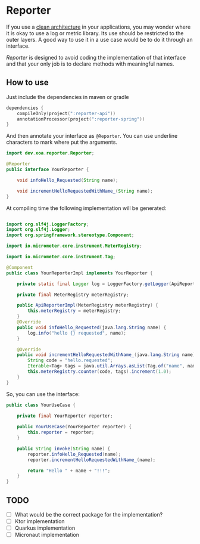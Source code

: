 # Reporter

If you use a [clean architecture](https://blog.cleancoder.com/uncle-bob/2012/08/13/the-clean-architecture.html) in your
applications, you may wonder where it is okay to use a log or metric library. Its use should be restricted to the outer
layers. A good way to use it in a use case would be to do it through an interface.

*Reporter* is designed to avoid coding the implementation of that interface and that your only job is to declare methods
with meaningful names.

## How to use

Just include the dependencies in maven or gradle

```kotlin
dependencies {
    compileOnly(project(":reporter-api"))
    annotationProcessor(project(":reporter-spring"))
}
```

And then annotate your interface as `@Reporter`. You can use underline characters to mark where put the
arguments.

```java
import dev.xoa.reporter.Reporter;

@Reporter
public interface YourReporter {

    void infoHello_Requested(String name);

    void incrementHelloRequestedWithName_(String name);
}
```

At compiling time the following implementation will be generated:

```java

import org.slf4j.LoggerFactory;
import org.slf4j.Logger;
import org.springframework.stereotype.Component;

import io.micrometer.core.instrument.MeterRegistry;

import io.micrometer.core.instrument.Tag;

@Component
public class YourReporterImpl implements YourReporter {

	private static final Logger log = LoggerFactory.getLogger(ApiReporterImpl.class);

	private final MeterRegistry meterRegistry;

	public ApiReporterImpl(MeterRegistry meterRegistry) {
		this.meterRegistry = meterRegistry;
	}
	@Override
	public void infoHello_Requested(java.lang.String name) {
		log.info("hello {} requested", name);
	}

	@Override
	public void incrementHelloRequestedWithName_(java.lang.String name) {
		String code = "hello.requested";
		Iterable<Tag> tags = java.util.Arrays.asList(Tag.of("name", name));
		this.meterRegistry.counter(code, tags).increment(1.0);
	}
}
```

So, you can use the interface:

```java
public class YourUseCase {

    private final YourReporter reporter;
    
    public YourUseCase(YourReporter reporter) {
        this.reporter = reporter;
    }

    public String invoke(String name) {
        reporter.infoHello_Requested(name);
        reporter.incrementHelloRequestedWithName_(name);

        return "Hello " + name + "!!!";
    }
}
```

## TODO

- [ ] What would be the correct package for the implementation?
- [ ] Ktor implementation
- [ ] Quarkus implementation
- [ ] Micronaut implementation